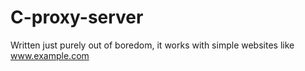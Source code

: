 # C-proxy-server
Written just purely out of boredom, it works with simple websites like www.example.com
